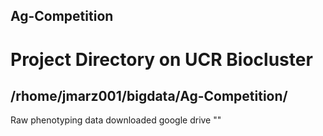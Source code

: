 ## Ag-Competition  
# Project Directory on UCR Biocluster
/rhome/jmarz001/bigdata/Ag-Competition/
---

Raw phenotyping data downloaded google drive
""
